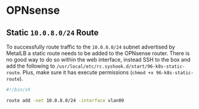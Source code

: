 # OPNsense

## Static `10.0.8.0/24` Route

To successfully route traffic to the `10.0.8.0/24` subnet advertised by MetalLB
a static route needs to be added to the OPNsense router. There is no good way
to do so within the web interface, instead SSH to the box and add the following
to `/usr/local/etc/rc.syshook.d/start/96-k8s-static-route`. Plus, make sure it
has execute permissions (`chmod +x 96-k8s-static-route`).

```sh
#!/bin/sh

route add -net 10.0.8.0/24 -interface vlan09
```
